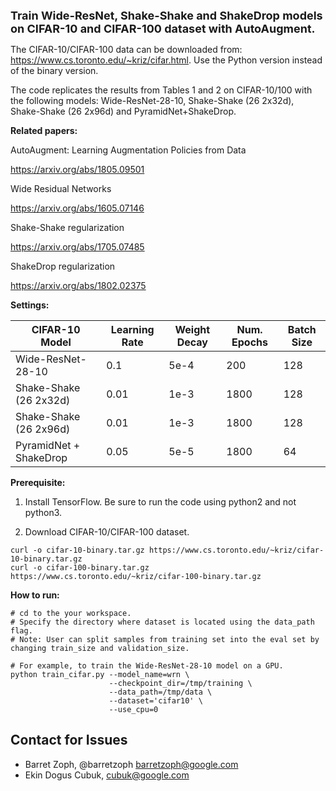 <font size=4><b>Train Wide-ResNet, Shake-Shake and ShakeDrop models on CIFAR-10
and CIFAR-100 dataset with AutoAugment.</b></font>

The CIFAR-10/CIFAR-100 data can be downloaded from:
https://www.cs.toronto.edu/~kriz/cifar.html. Use the Python version instead of the binary version.

The code replicates the results from Tables 1 and 2 on CIFAR-10/100 with the
following models: Wide-ResNet-28-10, Shake-Shake (26 2x32d), Shake-Shake (26
2x96d) and PyramidNet+ShakeDrop.

<b>Related papers:</b>

AutoAugment: Learning Augmentation Policies from Data

https://arxiv.org/abs/1805.09501

Wide Residual Networks

https://arxiv.org/abs/1605.07146

Shake-Shake regularization

https://arxiv.org/abs/1705.07485

ShakeDrop regularization

https://arxiv.org/abs/1802.02375

<b>Settings:</b>

CIFAR-10 Model         | Learning Rate | Weight Decay | Num. Epochs | Batch Size
---------------------- | ------------- | ------------ | ----------- | ----------
Wide-ResNet-28-10      | 0.1           | 5e-4         | 200         | 128
Shake-Shake (26 2x32d) | 0.01          | 1e-3         | 1800        | 128
Shake-Shake (26 2x96d) | 0.01          | 1e-3         | 1800        | 128
PyramidNet + ShakeDrop | 0.05          | 5e-5         | 1800        | 64

<b>Prerequisite:</b>

1.  Install TensorFlow. Be sure to run the code using python2 and not python3.

2.  Download CIFAR-10/CIFAR-100 dataset.

```shell
curl -o cifar-10-binary.tar.gz https://www.cs.toronto.edu/~kriz/cifar-10-binary.tar.gz
curl -o cifar-100-binary.tar.gz https://www.cs.toronto.edu/~kriz/cifar-100-binary.tar.gz
```

<b>How to run:</b>

```shell
# cd to the your workspace.
# Specify the directory where dataset is located using the data_path flag.
# Note: User can split samples from training set into the eval set by changing train_size and validation_size.

# For example, to train the Wide-ResNet-28-10 model on a GPU.
python train_cifar.py --model_name=wrn \
                      --checkpoint_dir=/tmp/training \
                      --data_path=/tmp/data \
                      --dataset='cifar10' \
                      --use_cpu=0
```

## Contact for Issues

*   Barret Zoph, @barretzoph <barretzoph@google.com>
*   Ekin Dogus Cubuk, <cubuk@google.com>
